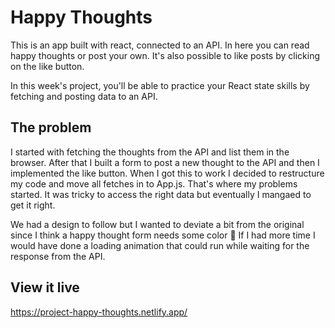 # Happy Thoughts
This is an app built with react, connected to an API. In here you can read happy thoughts or post your own. It's also possible to like posts by clicking on the like button.



In this week's project, you'll be able to practice your React state skills by fetching and posting data to an API.

## The problem
I started with fetching the thoughts from the API and list them in the browser. After that I built a form to post a new thought to the API and then I implemented the like button.
When I got this to work I decided to restructure my code and move all fetches in to App.js. That's where my problems started. It was tricky to access the right data but eventually I mangaed to get it right.

We had a design to follow but I wanted to deviate a bit from the original since I think a happy thought form needs some color 🌈
If I had more time I would have done a loading animation that could run while waiting for the response from the API.

## View it live
https://project-happy-thoughts.netlify.app/
